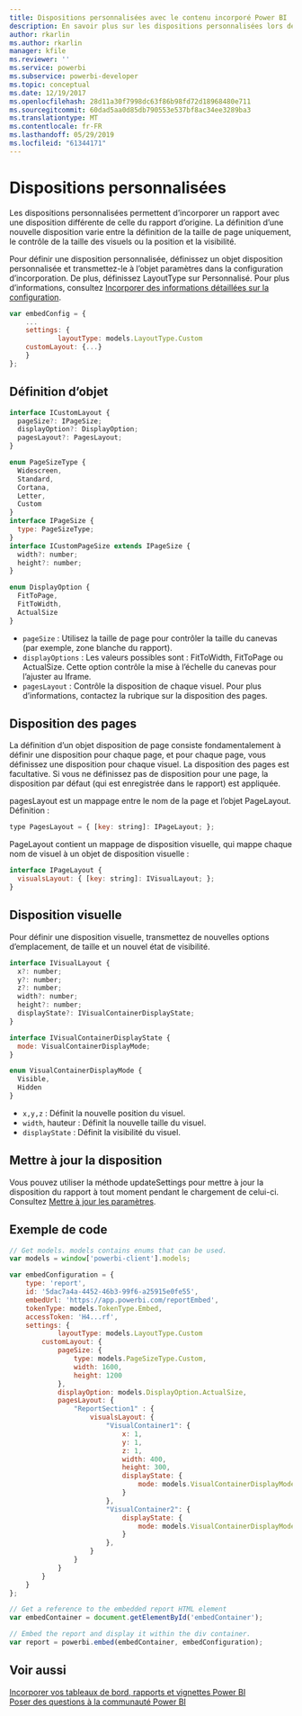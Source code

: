 ```yaml
---
title: Dispositions personnalisées avec le contenu incorporé Power BI
description: En savoir plus sur les dispositions personnalisées lors de l’incorporation de contenu Power BI dans votre application.
author: rkarlin
ms.author: rkarlin
manager: kfile
ms.reviewer: ''
ms.service: powerbi
ms.subservice: powerbi-developer
ms.topic: conceptual
ms.date: 12/19/2017
ms.openlocfilehash: 28d11a30f7998dc63f86b98fd72d18968480e711
ms.sourcegitcommit: 60dad5aa0d85db790553e537bf8ac34ee3289ba3
ms.translationtype: MT
ms.contentlocale: fr-FR
ms.lasthandoff: 05/29/2019
ms.locfileid: "61344171"
---
```

# <a name="custom-layouts"></a>Dispositions personnalisées

Les dispositions personnalisées permettent d’incorporer un rapport avec une disposition différente de celle du rapport d’origine. La définition d’une nouvelle disposition varie entre la définition de la taille de page uniquement, le contrôle de la taille des visuels ou la position et la visibilité.

Pour définir une disposition personnalisée, définissez un objet disposition personnalisée et transmettez-le à l’objet paramètres dans la configuration d’incorporation. De plus, définissez LayoutType sur Personnalisé. Pour plus d’informations, consultez [Incorporer des informations détaillées sur la configuration](https://github.com/Microsoft/PowerBI-JavaScript/wiki/Embed-Configuration-Details).

```javascript
var embedConfig = {
    ...
    settings: {
            layoutType: models.LayoutType.Custom
    customLayout: {...}
    }
};
```

## <a name="object-definition"></a>Définition d’objet

```javascript
interface ICustomLayout {
  pageSize?: IPageSize;
  displayOption?: DisplayOption;
  pagesLayout?: PagesLayout;
}

enum PageSizeType {
  Widescreen,
  Standard,
  Cortana,
  Letter,
  Custom
}
interface IPageSize {
  type: PageSizeType;
}
interface ICustomPageSize extends IPageSize {
  width?: number;
  height?: number;
}

enum DisplayOption {
  FitToPage,
  FitToWidth,
  ActualSize
}
```

- `pageSize` : Utilisez la taille de page pour contrôler la taille du canevas (par exemple, zone blanche du rapport).
- `displayOptions` : Les valeurs possibles sont : FitToWidth, FitToPage ou ActualSize. Cette option contrôle la mise à l’échelle du canevas pour l’ajuster au Iframe.
- `pagesLayout` : Contrôle la disposition de chaque visuel. Pour plus d’informations, contactez la rubrique sur la disposition des pages.

## <a name="pages-layout"></a>Disposition des pages

La définition d’un objet disposition de page consiste fondamentalement à définir une disposition pour chaque page, et pour chaque page, vous définissez une disposition pour chaque visuel.
La disposition des pages est facultative. Si vous ne définissez pas de disposition pour une page, la disposition par défaut (qui est enregistrée dans le rapport) est appliquée.

pagesLayout est un mappage entre le nom de la page et l’objet PageLayout. Définition :

```javascript
type PagesLayout = { [key: string]: IPageLayout; };
```

PageLayout contient un mappage de disposition visuelle, qui mappe chaque nom de visuel à un objet de disposition visuelle :

```javascript
interface IPageLayout {
  visualsLayout: { [key: string]: IVisualLayout; };
}
```

## <a name="visual-layout"></a>Disposition visuelle

Pour définir une disposition visuelle, transmettez de nouvelles options d’emplacement, de taille et un nouvel état de visibilité.

```javascript
interface IVisualLayout {
  x?: number;
  y?: number;
  z?: number;
  width?: number;
  height?: number;
  displayState?: IVisualContainerDisplayState;
}

interface IVisualContainerDisplayState {
  mode: VisualContainerDisplayMode;
}

enum VisualContainerDisplayMode {
  Visible,
  Hidden
}
```

- `x,y,z` : Définit la nouvelle position du visuel.
- `width`, hauteur : Définit la nouvelle taille du visuel.
- `displayState` : Définit la visibilité du visuel.

## <a name="update-layout"></a>Mettre à jour la disposition

Vous pouvez utiliser la méthode updateSettings pour mettre à jour la disposition du rapport à tout moment pendant le chargement de celui-ci. Consultez [Mettre à jour les paramètres](https://github.com/Microsoft/PowerBI-JavaScript/wiki/Update-Settings).

## <a name="code-example"></a>Exemple de code

```javascript
// Get models. models contains enums that can be used.
var models = window['powerbi-client'].models;

var embedConfiguration = {
    type: 'report',
    id: '5dac7a4a-4452-46b3-99f6-a25915e0fe55',
    embedUrl: 'https://app.powerbi.com/reportEmbed',
    tokenType: models.TokenType.Embed,
    accessToken: 'H4...rf',
    settings: {
            layoutType: models.LayoutType.Custom
        customLayout: {
            pageSize: {
                type: models.PageSizeType.Custom,
                width: 1600,
                height: 1200
            },
            displayOption: models.DisplayOption.ActualSize,
            pagesLayout: {
                "ReportSection1" : {
                    visualsLayout: {
                        "VisualContainer1": {
                            x: 1,
                            y: 1,
                            z: 1,
                            width: 400,
                            height: 300,
                            displayState: {
                                mode: models.VisualContainerDisplayMode.Visible
                            }
                        },
                        "VisualContainer2": {
                            displayState: {
                                mode: models.VisualContainerDisplayMode.Hidden
                            }
                        },
                    }
                }
            }
        }
    }
};

// Get a reference to the embedded report HTML element
var embedContainer = document.getElementById('embedContainer');

// Embed the report and display it within the div container.
var report = powerbi.embed(embedContainer, embedConfiguration);
```

## <a name="see-also"></a>Voir aussi

[Incorporer vos tableaux de bord, rapports et vignettes Power BI](embedding-content.md)   
[Poser des questions à la communauté Power BI](https://community.powerbi.com/)